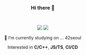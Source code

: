 <div align="center">

### Hi there 👋

<br/>

<p>
	<a href="https://profile.intra.42.fr/users/jgo" onclick="window.open(this.href,'_blank');"><img src="https://img.shields.io/badge/42Seoul-000000?style=flat-square&logo=42&logoColor=white"/></a>
	<a href="https://jgo.me" onclick="window.open(this.href, '_blank');"><img src="https://img.shields.io/badge/BLOG-424242?style=flat-square&logo=tistory&logoColor=white"/></a>
</p>

<p>
🔭 I’m currently studying on ... 42seoul
</p>

Interested in **C/C++**, **JS/TS**, **CI/CD**

</div>
